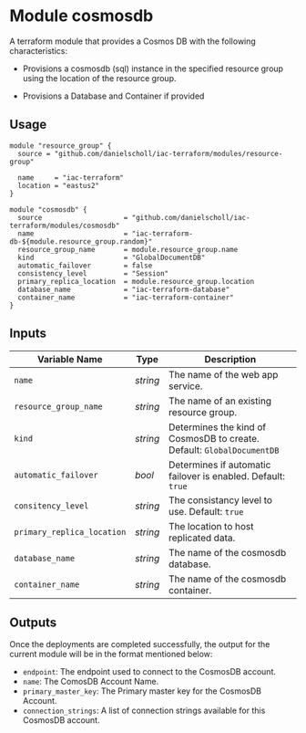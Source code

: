 # Module cosmosdb

A terraform module that provides a Cosmos DB with the following characteristics:

- Provisions a cosmosdb (sql) instance in the specified resource group using the location of the resource group.

- Provisions a Database and Container if provided


## Usage

```
module "resource_group" {
  source = "github.com/danielscholl/iac-terraform/modules/resource-group"

  name     = "iac-terraform"
  location = "eastus2"
}

module "cosmosdb" {
  source                    = "github.com/danielscholl/iac-terraform/modules/cosmosdb"
  name                      = "iac-terraform-db-${module.resource_group.random}"
  resource_group_name       = module.resource_group.name
  kind                      = "GlobalDocumentDB"
  automatic_failover        = false
  consistency_level         = "Session"
  primary_replica_location  = module.resource_group.location
  database_name             = "iac-terraform-database"
  container_name            = "iac-terraform-container"
}
```

## Inputs

| Variable Name                     | Type       | Description                          | 
| --------------------------------- | ---------- | ------------------------------------ |
| `name`                            | _string_   | The name of the web app service.     |
| `resource_group_name`             | _string_   | The name of an existing resource group. |
| `kind`                            | _string_   | Determines the kind of CosmosDB to create. Default: `GlobalDocumentDB` |
| `automatic_failover`              | _bool_     | Determines if automatic failover is enabled. Default: `true` |
| `consitency_level`                | _string_   | The consistancy level to use. Default: `true`       |
| `primary_replica_location`        | _string_   | The location to host replicated data.|
| `database_name`                   | _string_   | The name of the cosmosdb database.   |
| `container_name`                  | _string_   | The name of the cosmosdb container.  |


## Outputs

Once the deployments are completed successfully, the output for the current module will be in the format mentioned below:

- `endpoint`: The endpoint used to connect to the CosmosDB account.
- `name`: The ComosDB Account Name.
- `primary_master_key`: The Primary master key for the CosmosDB Account.
- `connection_strings`: A list of connection strings available for this CosmosDB account.

